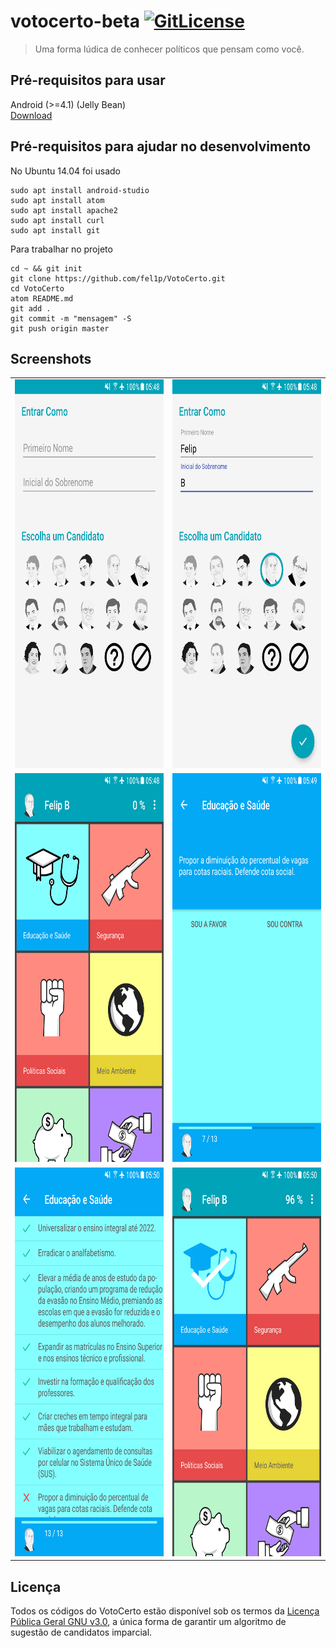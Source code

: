 # votocerto-beta [![GitLicense](https://gitlicense.com/badge/fel1p/VotoCerto)](https://gitlicense.com/license/fel1p/VotoCerto)
> Uma forma lúdica de conhecer políticos que pensam como você.

## Pré-requisitos para usar

Android (>=4.1) (Jelly Bean)<br>
<a href="/raw/master/downloads/votocerto.apk">Download</a>

## Pré-requisitos para ajudar no desenvolvimento

No Ubuntu 14.04 foi usado
```
sudo apt install android-studio
sudo apt install atom
sudo apt install apache2
sudo apt install curl
sudo apt install git
```
Para trabalhar no projeto
```
cd ~ && git init
git clone https://github.com/fel1p/VotoCerto.git
cd VotoCerto
atom README.md
git add .
git commit -m "mensagem" -S
git push origin master
```

## Screenshots
<table>
  <tr>
    <td align="left"><img src="/screenshots/Screenshot_1.png" width="350" height="622"/></td>
    <td align="right"><img src="/screenshots/Screenshot_2.png" width="350" height="622"/></td>
  </tr>
  <tr>
    <td align="left"><img src="/screenshots/Screenshot_3.png" width="350" height="622"/></td>
    <td align="right"><img src="/screenshots/Screenshot_4.png" width="350" height="622"/></td>
  </tr>
  <tr>
    <td align="left"><img src="/screenshots/Screenshot_5.png" width="350" height="622"/></td>
    <td align="right"><img src="/screenshots/Screenshot_6.png" width="350" height="622"/></td>
  </tr>
</table>

## Licença

Todos os códigos do VotoCerto estão disponível sob os termos da <a href="LICENSE">Licença Pública Geral GNU v3.0</a>,
a única forma de garantir um algoritmo de sugestão de candidatos imparcial.
